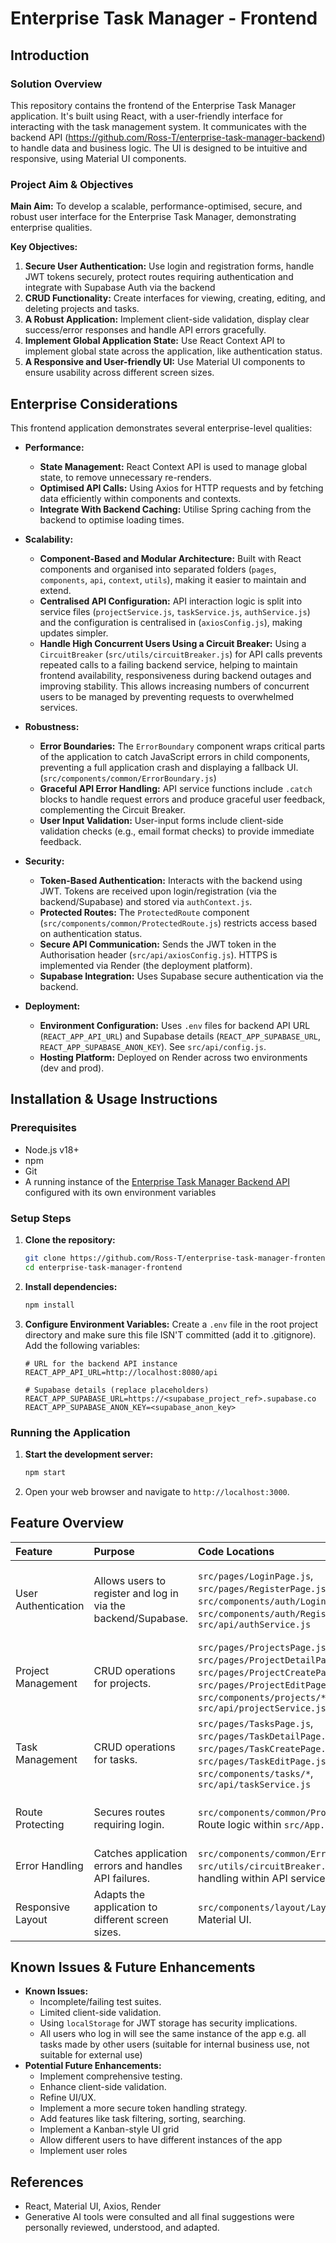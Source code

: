 # Enterprise Task Manager - Frontend

## Introduction

### Solution Overview

This repository contains the frontend of the Enterprise Task Manager application. It's built using React, with a user-friendly interface for interacting with the task management system. It communicates with the backend API (https://github.com/Ross-T/enterprise-task-manager-backend) to handle data and business logic. The UI is designed to be intuitive and responsive, using Material UI components.

### Project Aim & Objectives

**Main Aim:** To develop a scalable, performance-optimised, secure, and robust user interface for the Enterprise Task Manager, demonstrating enterprise qualities.

**Key Objectives:**

1.  **Secure User Authentication:** Use login and registration forms, handle JWT tokens securely, protect routes requiring authentication and integrate with Supabase Auth via the backend
2.  **CRUD Functionality:** Create interfaces for viewing, creating, editing, and deleting projects and tasks.
3.  **A Robust Application:** Implement client-side validation, display clear success/error responses and handle API errors gracefully.
4.  **Implement Global Application State:** Use React Context API to implement global state across the application, like authentication status.
5.  **A Responsive and User-friendly UI:** Use Material UI components to ensure usability across different screen sizes.

## Enterprise Considerations

This frontend application demonstrates several enterprise-level qualities:

* **Performance:**
    * **State Management:** React Context API is used to manage global state, to remove unnecessary re-renders.
    * **Optimised API Calls:** Using Axios for HTTP requests and by fetching data efficiently within components and contexts.
    * **Integrate With Backend Caching:** Utilise Spring caching from the backend to optimise loading times.

* **Scalability:**
    * **Component-Based and Modular Architecture:** Built with React components and organised into separated folders (`pages`, `components`, `api`, `context`, `utils`), making it easier to maintain and extend.
    * **Centralised API Configuration:** API interaction logic is split into service files (`projectService.js`, `taskService.js`, `authService.js`) and the configuration is centralised in (`axiosConfig.js`), making updates simpler.
    * **Handle High Concurrent Users Using a Circuit Breaker:** Using a `CircuitBreaker` (`src/utils/circuitBreaker.js`) for API calls prevents repeated calls to a failing backend service, helping to maintain frontend availability, responsiveness during backend outages and improving stability. This allows increasing numbers of concurrent users to be managed by preventing requests to overwhelmed services.

* **Robustness:**
    * **Error Boundaries:** The `ErrorBoundary` component wraps critical parts of the application to catch JavaScript errors in child components, preventing a full application crash and displaying a fallback UI. (`src/components/common/ErrorBoundary.js`)
    * **Graceful API Error Handling:** API service functions include `.catch` blocks to handle request errors and produce graceful user feedback, complementing the Circuit Breaker.
    * **User Input Validation:** User-input forms include client-side validation checks (e.g., email format checks) to provide immediate feedback.

* **Security:**
    * **Token-Based Authentication:** Interacts with the backend using JWT. Tokens are received upon login/registration (via the backend/Supabase) and stored via `authContext.js`.
    * **Protected Routes:** The `ProtectedRoute` component (`src/components/common/ProtectedRoute.js`) restricts access based on authentication status.
    * **Secure API Communication:** Sends the JWT token in the Authorisation header (`src/api/axiosConfig.js`). HTTPS is implemented via Render (the deployment platform).
    * **Supabase Integration:** Uses Supabase secure authentication via the backend.

* **Deployment:**
    * **Environment Configuration:** Uses `.env` files for backend API URL (`REACT_APP_API_URL`) and Supabase details (`REACT_APP_SUPABASE_URL`, `REACT_APP_SUPABASE_ANON_KEY`). See `src/api/config.js`.
    * **Hosting Platform:** Deployed on Render across two environments (dev and prod).

## Installation & Usage Instructions

### Prerequisites

* Node.js v18+
* npm
* Git
* A running instance of the [Enterprise Task Manager Backend API](https://github.com/Ross-T/enterprise-task-manager-backend) configured with its own environment variables

### Setup Steps

1.  **Clone the repository:**
    ```bash
    git clone https://github.com/Ross-T/enterprise-task-manager-frontend.git
    cd enterprise-task-manager-frontend
    ```

2.  **Install dependencies:**
    ```bash
    npm install
    ```

3.  **Configure Environment Variables:**
    Create a `.env` file in the root project directory and make sure this file ISN'T committed (add it to .gitignore). Add the following variables:
    ```dotenv
    # URL for the backend API instance
    REACT_APP_API_URL=http://localhost:8080/api

    # Supabase details (replace placeholders)
    REACT_APP_SUPABASE_URL=https://<supabase_project_ref>.supabase.co
    REACT_APP_SUPABASE_ANON_KEY=<supabase_anon_key>
    ```

### Running the Application
1.  **Start the development server:**
    ```bash
    npm start
    ```
2.  Open your web browser and navigate to `http://localhost:3000`.

## Feature Overview

| Feature               | Purpose                                                       | Code Locations                                                                                                | Context                                                                |
| :-------------------- | :------------------------------------------------------------ | :----------------------------------------------------------------------------------------------------------------------------------------------- | :-------------------------------------------------------------------------------------- |
| User Authentication | Allows users to register and log in via the backend/Supabase.     | `src/pages/LoginPage.js`, `src/pages/RegisterPage.js`, `src/components/auth/Login.js`, `src/components/auth/Register.js`, `src/api/authService.js` | Uses `authContext` for state and token management. Interacts with backend `/auth`. |
| Project Management    | CRUD operations for projects.                                 | `src/pages/ProjectsPage.js`, `src/pages/ProjectDetailPage.js`, `src/pages/ProjectCreatePage.js`, `src/pages/ProjectEditPage.js`, `src/components/projects/*`, `src/api/projectService.js` | Uses `projectContext`. Interacts with backend `/projects`.                   |
| Task Management       | CRUD operations for tasks.                    | `src/pages/TasksPage.js`, `src/pages/TaskDetailPage.js`, `src/pages/TaskCreatePage.js`, `src/pages/TaskEditPage.js`, `src/components/tasks/*`, `src/api/taskService.js` | Uses `taskContext`. Interacts with backend `/tasks`.                         |
| Route Protecting   | Secures routes requiring login.                               | `src/components/common/ProtectedRoute.js`, Route logic within `src/App.js`                                                           | Uses `authContext` to check authentication.                                   |
| Error Handling        | Catches application errors and handles API failures.          | `src/components/common/ErrorBoundary.js`, `src/utils/circuitBreaker.js`, Error handling within API service calls. | Provides fallback UI and user feedback.                                                 |
| Responsive Layout     | Adapts the application to different screen sizes.             | `src/components/layout/Layout.js`, Use of Material UI.                                                 | Core layout structure.                                                                  |

## Known Issues & Future Enhancements

* **Known Issues:**
    * Incomplete/failing test suites.
    * Limited client-side validation.
    * Using `localStorage` for JWT storage has security implications.
    * All users who log in will see the same instance of the app e.g. all tasks made by other users (suitable for internal business use, not suitable for external use)
* **Potential Future Enhancements:**
    * Implement comprehensive testing.
    * Enhance client-side validation.
    * Refine UI/UX.
    * Implement a more secure token handling strategy.
    * Add features like task filtering, sorting, searching.
    * Implement a Kanban-style UI grid
    * Allow different users to have different instances of the app
    * Implement user roles

## References

* React, Material UI, Axios, Render
* Generative AI tools were consulted and all final suggestions were personally reviewed, understood, and adapted.
